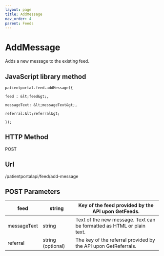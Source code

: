 ```yaml
---
layout: page
title: AddMessage
nav_order: 4
parent: Feeds
---
```


# AddMessageAdds a new message to the existing feed.## JavaScript library method```patientportal.feed.addMessage({feed : &lt;feed&gt;,messageText: &lt;messageText&gt;,referral:&lt;referral&gt;});```## HTTP MethodPOST## ****Url****/patientportalapi/feed/add-message## POST Parameters| feed | string | Key of the feed provided by the API upon GetFeeds. || --- | --- | --- || messageText | string | Text of the new message. Text can be formatted as HTML or plain text. || referral | string (optional) | The key of the referral provided by the API upon GetReferrals. |